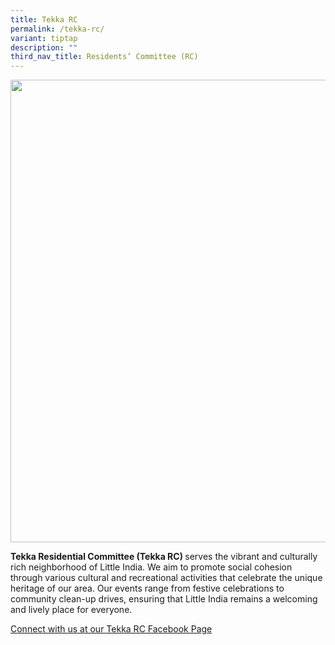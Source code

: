 ```yaml
---
title: Tekka RC
permalink: /tekka-rc/
variant: tiptap
description: ""
third_nav_title: Residents’ Committee (RC)
---
```

<div class="isomer-image-wrapper">
<img style="width: 740px; color: rgb(0, 0, 0); font-family: system-ui, -apple-system, &quot;system-ui&quot;, &quot;Segoe UI&quot;, Roboto, Oxygen, Ubuntu, Cantarell, &quot;Open Sans&quot;, &quot;Helvetica Neue&quot;, sans-serif; font-size: medium; font-style: normal; font-variant-ligatures: normal; font-variant-caps: normal; font-weight: 400; letter-spacing: normal; orphans: 2; text-align: start; text-indent: 0px; text-transform: none; widows: 2; word-spacing: 0px; -webkit-text-stroke-width: 0px; white-space: normal; text-decoration-thickness: initial; text-decoration-style: initial; text-decoration-color: initial;" height="auto" width="100%" src="https://moca.sgp1.cdn.digitaloceanspaces.com/Our%20Communities/64f70d548028f26774a84dbe_25%2520%2526%252026%2520July%25202022(17).webp">
</div>
<p><strong>Tekka Residential Committee (Tekka RC) </strong>serves the vibrant
and culturally rich neighborhood of Little India. We aim to promote social
cohesion through various cultural and recreational activities that celebrate
the unique heritage of our area. Our events range from festive celebrations
to community clean-up drives, ensuring that Little India remains a welcoming
and lively place for everyone.</p>
<p><a href="https://www.facebook.com/TekkaRCSG" rel="noopener noreferrer nofollow" target="_blank">Connect with us at our Tekka RC Facebook Page</a>
</p>
<p></p>